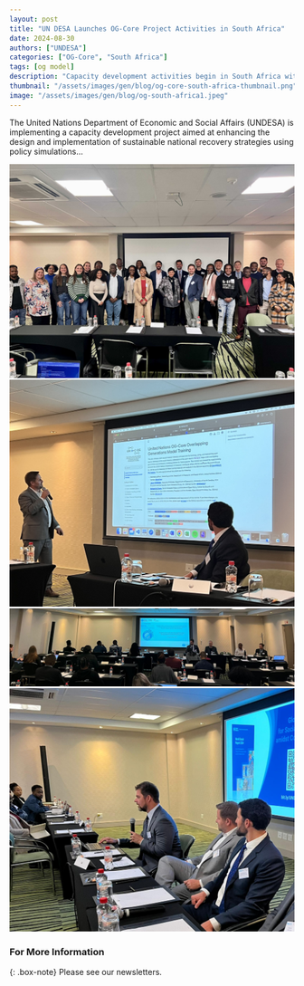 ```yaml
---
layout: post
title: "UN DESA Launches OG-Core Project Activities in South Africa"
date: 2024-08-30
authors: ["UNDESA"]
categories: ["OG-Core", "South Africa"]
tags: [og model]
description: "Capacity development activities begin in South Africa with the OG-Core model."
thumbnail: "/assets/images/gen/blog/og-core-south-africa-thumbnail.png"
image: "/assets/images/gen/blog/og-south-africa1.jpeg"
---
```


The United Nations Department of Economic and Social Affairs (UNDESA) is implementing a capacity development project aimed at enhancing the design and implementation of sustainable national recovery strategies using policy simulations...

![OG-Core](/assets/images/gen/blog/og-south-africa1.jpeg)  
![OG-Core](/assets/images/gen/blog/og-south-africa2.jpeg)  
![OG-Core](/assets/images/gen/blog/og-south-africa3.jpeg)  
![OG-Core](/assets/images/gen/blog/og-south-africa4.jpeg)

### For More Information

{: .box-note}
Please see our newsletters.
